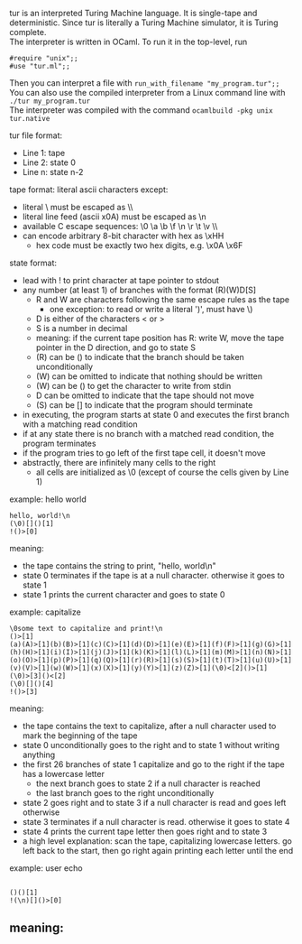 tur is an interpreted Turing Machine language. It is single-tape and deterministic. Since tur is literally a Turing Machine simulator, it is Turing complete.   
The interpreter is written in OCaml. To run it in the top-level, run
```
#require "unix";;
#use "tur.ml";;
```
Then you can interpret a file with `run_with_filename "my_program.tur";;`
You can also use the compiled interpreter from a Linux command line with `./tur my_program.tur`  
The interpreter was compiled with the command `ocamlbuild -pkg unix tur.native`

tur file format:
- Line 1: tape
- Line 2: state 0
- Line n: state n-2

tape format: literal ascii characters except:
- literal \ must be escaped as \\\\
- literal line feed (ascii x0A) must be escaped as \n
- available C escape sequences: \0 \a \b \f \n \r \t \v \\\\
- can encode arbitrary 8-bit character with hex as \xHH
    - hex code must be exactly two hex digits, e.g. \x0A \x6F

state format:
- lead with ! to print character at tape pointer to stdout
- any number (at least 1) of branches with the format (R)(W)D[S]
    - R and W are characters following the same escape rules as the tape
        - one exception: to read or write a literal ')', must have \\)
    - D is either of the characters < or >
    - S is a number in decimal
    - meaning: if the current tape position has R: write W, move the tape pointer in the D direction, and go to state S
    - (R) can be () to indicate that the branch should be taken unconditionally
    - (W) can be omitted to indicate that nothing should be written
    - (W) can be () to get the character to write from stdin
    - D can be omitted to indicate that the tape should not move
    - (S) can be [] to indicate that the program should terminate
- in executing, the program starts at state 0 and executes the first branch with a matching read condition
- if at any state there is no branch with a matched read condition, the program terminates
- if the program tries to go left of the first tape cell, it doesn't move
- abstractly, there are infinitely many cells to the right
    - all cells are initialized as \0 (except of course the cells given by Line 1)

example: hello world

```
hello, world!\n
(\0)[]()[1]
!()>[0]
```

meaning:
- the tape contains the string to print, "hello, world\n"
- state 0 terminates if the tape is at a null character. otherwise it goes to state 1
- state 1 prints the current character and goes to state 0

example: capitalize
```
\0some text to capitalize and print!\n
()>[1]
(a)(A)>[1](b)(B)>[1](c)(C)>[1](d)(D)>[1](e)(E)>[1](f)(F)>[1](g)(G)>[1](h)(H)>[1](i)(I)>[1](j)(J)>[1](k)(K)>[1](l)(L)>[1](m)(M)>[1](n)(N)>[1](o)(O)>[1](p)(P)>[1](q)(Q)>[1](r)(R)>[1](s)(S)>[1](t)(T)>[1](u)(U)>[1](v)(V)>[1](w)(W)>[1](x)(X)>[1](y)(Y)>[1](z)(Z)>[1](\0)<[2]()>[1]
(\0)>[3]()<[2]
(\0)[]()[4]
!()>[3]
```
meaning:
- the tape contains the text to capitalize, after a null character used to mark the beginning of the tape
- state 0 unconditionally goes to the right and to state 1 without writing anything
- the first 26 branches of state 1 capitalize and go to the right if the tape has a lowercase letter
    - the next branch goes to state 2 if a null character is reached
    - the last branch goes to the right unconditionally
- state 2 goes right and to state 3 if a null character is read and goes left otherwise
- state 3 terminates if a null character is read. otherwise it goes to state 4
- state 4 prints the current tape letter then goes right and to state 3
- a high level explanation: scan the tape, capitalizing lowercase letters. go left back to the start, then go right again printing each letter until the end

example: user echo
```

()()[1]
!(\n)[]()>[0]
```
meaning:
- 
